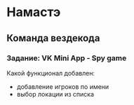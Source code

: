 # Намастэ
## Команда вездекода

### Задание: VK Mini App - Spy game

Какой функционал добавлен:
- добавление игроков по имени
- выбор локации из списка
